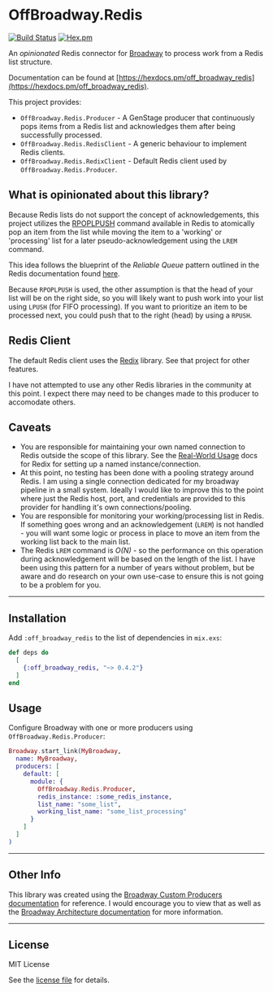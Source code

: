 # OffBroadway.Redis

[![Build Status](https://travis-ci.org/amokan/off_broadway_redis.svg?branch=master)](https://travis-ci.org/amokan/off_broadway_redis)
[![Hex.pm](https://img.shields.io/hexpm/v/off_broadway_redis.svg)](https://hex.pm/packages/off_broadway_redis)

An _opinionated_ Redis connector for [Broadway](https://github.com/plataformatec/broadway) to process work from a Redis list structure.

Documentation can be found at [https://hexdocs.pm/off_broadway_redis](https://hexdocs.pm/off_broadway_redis).

This project provides:

* `OffBroadway.Redis.Producer` - A GenStage producer that continuously pops items from a Redis list and acknowledges them after being successfully processed.
* `OffBroadway.Redis.RedisClient` - A generic behaviour to implement Redis clients.
* `OffBroadway.Redis.RedixClient` - Default Redis client used by `OffBroadway.Redis.Producer`.

## What is opinionated about this library?

Because Redis lists do not support the concept of acknowledgements, this project utilizes the [RPOPLPUSH](https://redis.io/commands/rpoplpush) command available in Redis to atomically pop an item from the list while moving the item to a 'working' or 'processing' list for a later pseudo-acknowledgement using the `LREM` command.

This idea follows the blueprint of the _Reliable Queue_ pattern outlined in the Redis documentation found [here](https://redis.io/commands/rpoplpush#pattern-reliable-queue).

Because `RPOPLPUSH` is used, the other assumption is that the head of your list will be on the right side, so you will likely want to push work into your list using `LPUSH` (for FIFO processing). If you want to prioritize an item to be processed next, you could push that to the right (head) by using a `RPUSH`.

## Redis Client

The default Redis client uses the [Redix](https://github.com/whatyouhide/redix) library. See that project for other features.

I have not attempted to use any other Redis libraries in the community at this point. I expect there may need to be changes made to this producer to accomodate others.

## Caveats

* You are responsible for maintaining your own named connection to Redis outside the scope of this library. See the [Real-World Usage](https://hexdocs.pm/redix/real-world-usage.html) docs for Redix for setting up a named instance/connection.
* At this point, no testing has been done with a pooling strategy around Redis. I am using a single connection dedicated for my broadway pipeline in a small system. Ideally I would like to improve this to the point where just the Redis host, port, and credentials are provided to this provider for handling it's own connections/pooling.
* You are responsible for monitoring your working/processing list in Redis. If something goes wrong and an acknowledgement (`LREM`) is not handled - you will want some logic or process in place to move an item from the working list back to the main list.
* The Redis `LREM` command is _O(N)_ - so the performance on this operation during acknowledgement will be based on the length of the list. I have been using this pattern for a number of years without problem, but be aware and do research on your own use-case to ensure this is not going to be a problem for you.

----

## Installation

Add `:off_broadway_redis` to the list of dependencies in `mix.exs`:

```elixir
def deps do
  [
    {:off_broadway_redis, "~> 0.4.2"}
  ]
end
```

## Usage

Configure Broadway with one or more producers using `OffBroadway.Redis.Producer`:

```elixir
Broadway.start_link(MyBroadway,
  name: MyBroadway,
  producers: [
    default: [
      module: {
        OffBroadway.Redis.Producer,
        redis_instance: :some_redis_instance,
        list_name: "some_list",
        working_list_name: "some_list_processing"
      }
    ]
  ]
)
```

----

## Other Info

This library was created using the [Broadway Custom Producers documentation](https://hexdocs.pm/broadway/custom-producers.html) for reference. I would encourage you to view that as well as the [Broadway Architecture documentation](https://hexdocs.pm/broadway/architecture.html) for more information.

----

## License

MIT License

See the [license file](LICENSE.txt) for details.

